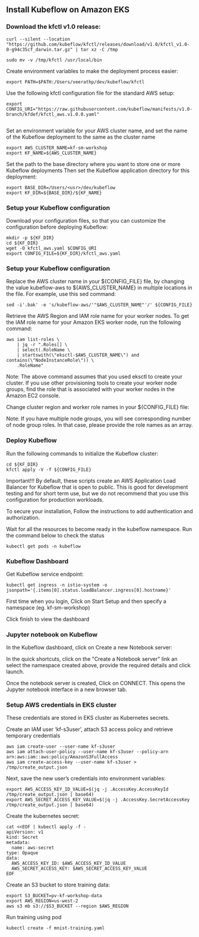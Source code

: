 ## Install Kubeflow on Amazon EKS


### Download the kfctl v1.0 release:

```
curl --silent --location "https://github.com/kubeflow/kfctl/releases/download/v1.0/kfctl_v1.0-0-g94c35cf_darwin.tar.gz" | tar xz -C /tmp

sudo mv -v /tmp/kfctl /usr/local/bin
```


Create environment variables to make the deployment process easier:

```
export PATH=$PATH:/Users/veerathp/dev/kubeflow/kfctl
```

Use the following kfctl configuration file for the standard AWS setup:

```
export CONFIG_URI="https://raw.githubusercontent.com/kubeflow/manifests/v1.0-branch/kfdef/kfctl_aws.v1.0.0.yaml"
  
```

Set an environment variable for your AWS cluster name, and set the name of the Kubeflow deployment to the same as the cluster name

```
export AWS_CLUSTER_NAME=kf-sm-workshop
export KF_NAME=${AWS_CLUSTER_NAME}
```

Set the path to the base directory where you want to store one or more Kubeflow deployments 
Then set the Kubeflow application directory for this deployment:

```
export BASE_DIR=/Users/<usr>/dev/kubeflow
export KF_DIR=${BASE_DIR}/${KF_NAME}
```

### Setup your Kubeflow configuration

Download your configuration files, so that you can customize the configuration before deploying Kubeflow:

```
mkdir -p ${KF_DIR}
cd ${KF_DIR}
wget -O kfctl_aws.yaml $CONFIG_URI
export CONFIG_FILE=${KF_DIR}/kfctl_aws.yaml
```

### Setup your Kubeflow configuration

Replace the AWS cluster name in your ${CONFIG_FILE} file, by changing the value kubeflow-aws to ${AWS_CLUSTER_NAME} in multiple locations in the file. For example, use this sed command:

```
sed -i'.bak' -e 's/kubeflow-aws/'"$AWS_CLUSTER_NAME"'/' ${CONFIG_FILE}
```
Retrieve the AWS Region and IAM role name for your worker nodes. To get the IAM role name for your Amazon EKS worker node, run the following command:

```
aws iam list-roles \
    | jq -r ".Roles[] \
    | select(.RoleName \
    | startswith(\"eksctl-$AWS_CLUSTER_NAME\") and contains(\"NodeInstanceRole\")) \
    .RoleName"
```

Note: The above command assumes that you used eksctl to create your cluster. If you use other provisioning tools to create your worker node groups, find the role that is associated with your worker nodes in the Amazon EC2 console.

Change cluster region and worker role names in your ${CONFIG_FILE} file:

Note: If you have multiple node groups, you will see corresponding number of node group roles. In that case, please provide the role names as an array.

### Deploy Kubeflow

Run the following commands to initialize the Kubeflow cluster:

```
cd ${KF_DIR}
kfctl apply -V -f ${CONFIG_FILE}
```

Important!!! By default, these scripts create an AWS Application Load Balancer for Kubeflow that is open to public. This is good for development testing and for short term use, but we do not recommend that you use this configuration for production workloads.

To secure your installation, Follow the instructions to add authentication and authorization.

Wait for all the resources to become ready in the kubeflow namespace. Run the command below to check the status

```
kubectl get pods -n kubeflow
```
### Kubeflow Dashboard

Get Kubeflow service endpoint:

```
kubectl get ingress -n istio-system -o jsonpath='{.items[0].status.loadBalancer.ingress[0].hostname}'

```
First time when you login, Click on Start Setup and then specify a namespace (eg. kf-sm-workshop)

Click finish to view the dashboard

### Jupyter notebook on Kubeflow

In the Kubeflow dashboard, click on Create a new Notebook server:

In the quick shortcuts, click on the "Create a Notebook server" link an select the namespace created above, provide the required details and click launch.

Once the notebook server is created, Click on CONNECT. This opens the Jupyter notebook interface in a new browser tab.

### Setup AWS credentials in EKS cluster

These credentials are stored in EKS cluster as Kubernetes secrets.

Create an IAM user ‘kf-s3user’, attach S3 access policy and retrieve temporary credentials


```
aws iam create-user --user-name kf-s3user
aws iam attach-user-policy --user-name kf-s3user --policy-arn arn:aws:iam::aws:policy/AmazonS3FullAccess
aws iam create-access-key --user-name kf-s3user > /tmp/create_output.json
```

Next, save the new user’s credentials into  environment variables:

```
export AWS_ACCESS_KEY_ID_VALUE=$(jq -j .AccessKey.AccessKeyId /tmp/create_output.json | base64)
export AWS_SECRET_ACCESS_KEY_VALUE=$(jq -j .AccessKey.SecretAccessKey /tmp/create_output.json | base64)
```

Create the kubernetes secret:

```
cat <<EOF | kubectl apply -f -
apiVersion: v1
kind: Secret
metadata:
  name: aws-secret
type: Opaque
data:
  AWS_ACCESS_KEY_ID: $AWS_ACCESS_KEY_ID_VALUE
  AWS_SECRET_ACCESS_KEY: $AWS_SECRET_ACCESS_KEY_VALUE
EOF

```

Create an S3 bucket to store training data:

```
export S3_BUCKET=pv-kf-workshop-data
export AWS_REGION=us-west-2
aws s3 mb s3://$S3_BUCKET --region $AWS_REGION
```

Run training using pod

```
kubectl create -f mnist-training.yaml
```






